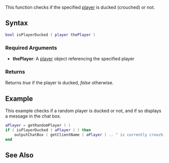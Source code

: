 This function checks if the specified [player](/player.md "wikilink") is ducked (crouched) or not.

Syntax
------

``` lua
bool isPlayerDucked ( player thePlayer )
```

### Required Arguments

-   **thePlayer**: A [player](/player.md "wikilink") object referencing the specified player

### Returns

Returns *true* if the player is ducked, *false* otherwise.

Example
-------

This example checks if a random player is ducked or not, and if so displays a message in the chat box.

``` lua
aPlayer = getRandomPlayer ( )
if ( isPlayerDucked ( aPlayer ) ) then
    outputChatBox ( getClientName ( aPlayer ) .. " is currently crouching." )
end
```

See Also
--------
